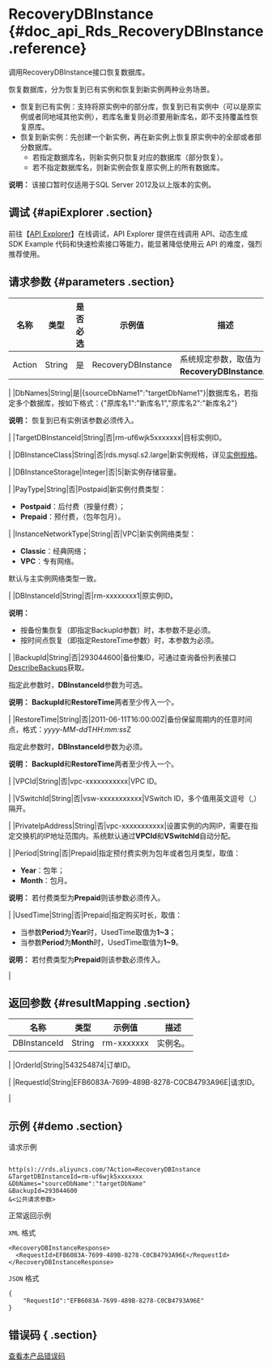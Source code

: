 # RecoveryDBInstance {#doc_api_Rds_RecoveryDBInstance .reference}

调用RecoveryDBInstance接口恢复数据库。

恢复数据库，分为恢复到已有实例和恢复到新实例两种业务场景。

-   恢复到已有实例：支持将原实例中的部分库，恢复到已有实例中（可以是原实例或者同地域其他实例），若库名重复则必须要用新库名，即不支持覆盖性恢复原库。
-   恢复到新实例：先创建一个新实例，再在新实例上恢复原实例中的全部或者部分数据库。
    -   若指定数据库名，则新实例只恢复对应的数据库（部分恢复）。
    -   若不指定数据库名，则新实例会恢复原实例上的所有数据库。

**说明：** 该接口暂时仅适用于SQL Server 2012及以上版本的实例。

## 调试 {#apiExplorer .section}

前往【[API Explorer](https://api.aliyun.com/#product=Rds&api=RecoveryDBInstance)】在线调试，API Explorer 提供在线调用 API、动态生成 SDK Example 代码和快速检索接口等能力，能显著降低使用云 API 的难度，强烈推荐使用。

## 请求参数 {#parameters .section}

|名称|类型|是否必选|示例值|描述|
|--|--|----|---|--|
|Action|String|是|RecoveryDBInstance|系统规定参数，取值为：**RecoveryDBInstance**。

 |
|DbNames|String|是|\{sourceDbName1":"targetDbName1"\}|数据库名，若指定多个数据库，按如下格式：\{"原库名1":"新库名1","原库名2":"新库名2"\}

 **说明：** 恢复到已有实例该参数必须传入。

 |
|TargetDBInstanceId|String|否|rm-uf6wjk5xxxxxxx|目标实例ID。

 |
|DBInstanceClass|String|否|rds.mysql.s2.large|新实例规格，详见[实例规格](~~26312~~)。

 |
|DBInstanceStorage|Integer|否|5|新实例存储容量。

 |
|PayType|String|否|Postpaid|新实例付费类型：

 -   **Postpaid**：后付费（按量付费）；
-   **Prepaid**：预付费，（包年包月）。

 |
|InstanceNetworkType|String|否|VPC|新实例网络类型：

 -   **Classic**：经典网络；
-   **VPC**：专有网络。

 默认与主实例网络类型一致。

 |
|DBInstanceId|String|否|rm-xxxxxxxx1|原实例ID。

 **说明：** 

-   按备份集恢复（即指定BackupId参数）时，本参数不是必须。
-   按时间点恢复（即指定RestoreTime参数）时，本参数为必须。

 |
|BackupId|String|否|293044600|备份集ID，可通过查询备份列表接口[DescribeBackups](~~26273~~)获取。

 指定此参数时，**DBInstanceId**参数为可选。

 **说明：** **BackupId**和**RestoreTime**两者至少传入一个。

 |
|RestoreTime|String|否|2011-06-11T16:00:00Z|备份保留周期内的任意时间点，格式：*yyyy-MM-dd*T*HH:mm:ss*Z

 指定此参数时，**DBInstanceId**参数为必须。

 **说明：** **BackupId**和**RestoreTime**两者至少传入一个。

 |
|VPCId|String|否|vpc-xxxxxxxxxxx|VPC ID。

 |
|VSwitchId|String|否|vsw-xxxxxxxxxxx|VSwitch ID，多个值用英文逗号（,）隔开。

 |
|PrivateIpAddress|String|否|vpc-xxxxxxxxxxx|设置实例的内网IP，需要在指定交换机的IP地址范围内。系统默认通过**VPCId**和**VSwitchId**自动分配。

 |
|Period|String|否|Prepaid|指定预付费实例为包年或者包月类型，取值：

 -   **Year**：包年；
-   **Month**：包月。

 **说明：** 若付费类型为**Prepaid**则该参数必须传入。

 |
|UsedTime|String|否|Prepaid|指定购买时长，取值：

 -   当参数**Period**为**Year**时，UsedTime取值为**1~3**；
-   当参数**Period**为**Month**时，UsedTime取值为**1~9**。

 **说明：** 若付费类型为**Prepaid**则该参数必须传入。

 |

## 返回参数 {#resultMapping .section}

|名称|类型|示例值|描述|
|--|--|---|--|
|DBInstanceId|String|rm-xxxxxxx|实例名。

 |
|OrderId|String|543254874|订单ID。

 |
|RequestId|String|EFB6083A-7699-489B-8278-C0CB4793A96E|请求ID。

 |

## 示例 {#demo .section}

请求示例

``` {#request_demo}

http(s)://rds.aliyuncs.com/?Action=RecoveryDBInstance
&TargetDBInstanceId=rm-uf6wjk5xxxxxxx
&DbNames="sourceDbName":"targetDbName"
&BackupId=293044600
&<公共请求参数>

```

正常返回示例

`XML` 格式

``` {#xml_return_success_demo}
<RecoveryDBInstanceResponse>
  <RequestId>EFB6083A-7699-489B-8278-C0CB4793A96E</RequestId>
</RecoveryDBInstanceResponse>

```

`JSON` 格式

``` {#json_return_success_demo}
{
	"RequestId":"EFB6083A-7699-489B-8278-C0CB4793A96E"
}
```

## 错误码 { .section}

[查看本产品错误码](https://error-center.aliyun.com/status/product/Rds)

